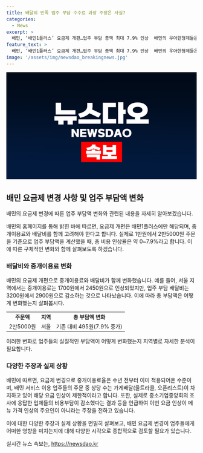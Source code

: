 ```yaml
---
title: 배달의 민족 업주 부담 수수료 과장 주장은 사실?
categories:
  - News
excerpt: >
  배민, ‘배민1플러스’ 요금제 개편…업주 부담 총액 최대 7.9% 인상  배민의 우아한형제들은 중개이용료 인상률이 과장된 것이라고 주장했다. 요금제 개편은 배민1플러스에만 해당되며, 업주 부담 총액은 최대 7.9% 인상된다고 밝혔다. 총 비용은 중개이용료와 배달비를 함께 고려하여 계산되며, 예상되는 업주 부담액의 변화는 지역에 따라 다르다. 중개이용료율의 변경은 울트라콜과 오픈리스트에는 적용되지 않으며, 포장 중개이용료의 경우에는 3.4%의 할인이 적용된다고 설명했다. 함께, 배민은 메뉴 가격 인상의 원인은 중개이용료율 변경이 아니라고 주장하며, 이에 대한 근거를 제시했다.
feature_text: >
  배민, ‘배민1플러스’ 요금제 개편…업주 부담 총액 최대 7.9% 인상  배민의 우아한형제들은 중개이용료 인상률이 과장된 것이라고 주장했다. 요금제 개편은 배민1플러스에만 해당되며, 업주 부담 총액은 최대 7.9% 인상된다고 밝혔다. 총 비용은 중개이용료와 배달비를 함께 고려하여 계산되며, 예상되는 업주 부담액의 변화는 지역에 따라 다르다. 중개이용료율의 변경은 울트라콜과 오픈리스트에는 적용되지 않으며, 포장 중개이용료의 경우에는 3.4%의 할인이 적용된다고 설명했다. 함께, 배민은 메뉴 가격 인상의 원인은 중개이용료율 변경이 아니라고 주장하며, 이에 대한 근거를 제시했다.
image: '/assets/img/newsdao_breakingnews.jpg'
---
```


<p><img src="/assets/img/newsdao_breakingnews.jpg" alt="bookingtag 속보" /></p>

<h2 data-ke-size="size26">배민 요금제 변경 사항 및 업주 부담액 변화</h2>

<p>배민의 요금제 변경에 따른 업주 부담액 변화와 관련된 내용을 자세히 알아보겠습니다.</p>

<p data-ke-size="size16">배민의 홈페이지를 통해 밝힌 바에 따르면, 요금제 개편은 배민1플러스에만 해당되며, 중개이용료와 배달비를 함께 고려해야 한다고 합니다. 실제로 1만원에서 2만5000원 주문을 기준으로 업주 부담액을 계산했을 때, 총 비용 인상율은 약 0~7.9%라고 합니다. 이에 따른 구체적인 변화와 함께 살펴보도록 하겠습니다.</p>

<h3>배달비와 중개이용료 변화</h3>

<p>배민의 요금제 개편으로 중개이용료와 배달비가 함께 변화했습니다. 예를 들어, 서울 지역에서는 중개이용료는 1700원에서 2450원으로 인상되었지만, 업주 부담 배달비는 3200원에서 2900원으로 감소하는 것으로 나타났습니다. 이에 따라 총 부담액은 어떻게 변화했는지 살펴봅시다.</p>

<table>
    <tr>
        <td style="text-align: center; height: 17px;"><b>주문액</b></td>
        <td style="text-align: center; height: 17px;"><b>지역</b></td>
        <td style="text-align: center; height: 17px;"><b>총 부담액 변화</b></td>
    </tr>
    <tr>
        <td style="text-align: center; height: 17px;">2만5000원</td>
        <td style="text-align: center; height: 17px;">서울</td>
        <td style="text-align: center; height: 17px;">기존 대비 495원(7.9% 증가)</td>
    </tr>
</table>

<p data-ke-size="size16">이러한 변화로 업주들의 실질적인 부담액이 어떻게 변화했는지 지역별로 자세한 분석이 필요합니다.</p>

<h3>다양한 주장과 실제 상황</h3>

<p>배민에 따르면, 요금제 변경으로 중개이용료율은 수년 전부터 이미 적용되어온 수준이며, 배민 서비스 이용 업주들의 주문 중 상당 수는 가게배달(울트라콜, 오픈리스트)이 차지하고 있어 해당 요금 인상이 제한적이라고 합니다. 또한, 실제로 중소기업중앙회의 조사에 응답한 업체들의 비용부담이 감소했다는 결과 등을 언급하여 이번 요금 인상이 메뉴 가격 인상의 주요인이 아니라는 주장을 전하고 있습니다.</p>

<p data-ke-size="size16">이에 대한 다양한 주장과 실제 상황을 면밀히 살펴보고, 배민 요금제 변경이 업주들에게 어떠한 영향을 미치는지에 대해 다양한 시각으로 종합적으로 검토할 필요가 있습니다.</p>
실시간 뉴스 속보는, <a href="https://newsdao.kr" rel="dofollow">https://newsdao.kr</a>


